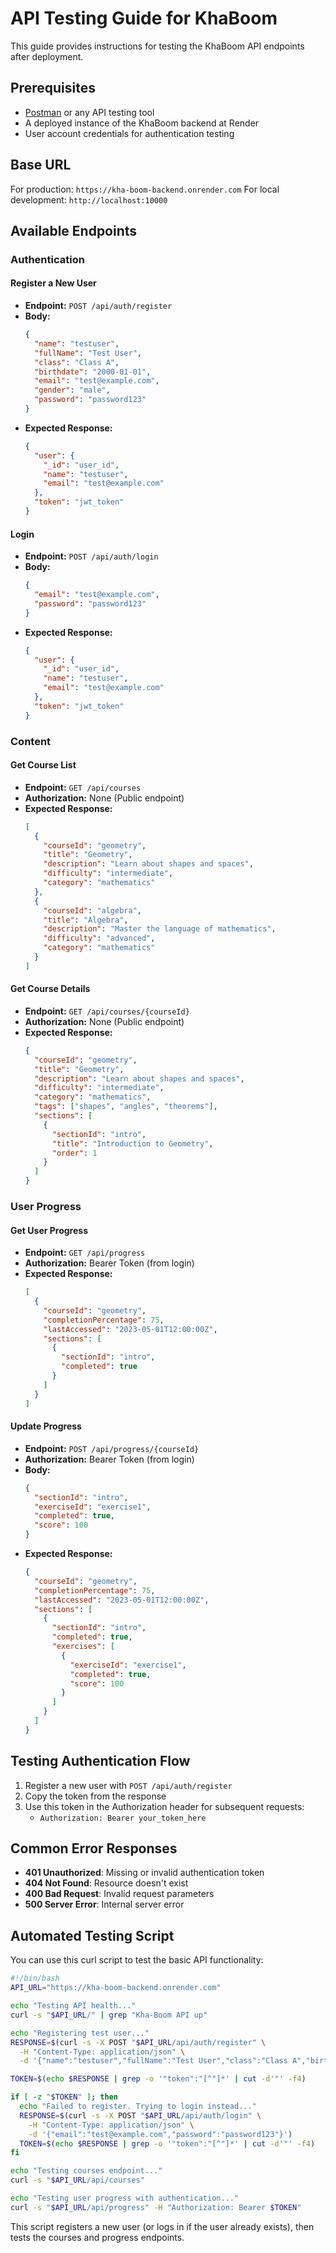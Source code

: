 # API Testing Guide for KhaBoom

This guide provides instructions for testing the KhaBoom API endpoints after deployment.

## Prerequisites

- [Postman](https://www.postman.com/downloads/) or any API testing tool
- A deployed instance of the KhaBoom backend at Render
- User account credentials for authentication testing

## Base URL

For production: `https://kha-boom-backend.onrender.com`
For local development: `http://localhost:10000`

## Available Endpoints

### Authentication

#### Register a New User

- **Endpoint:** `POST /api/auth/register`
- **Body:**
  ```json
  {
    "name": "testuser",
    "fullName": "Test User",
    "class": "Class A",
    "birthdate": "2000-01-01",
    "email": "test@example.com",
    "gender": "male",
    "password": "password123"
  }
  ```
- **Expected Response:** 
  ```json
  {
    "user": {
      "_id": "user_id",
      "name": "testuser",
      "email": "test@example.com"
    },
    "token": "jwt_token"
  }
  ```

#### Login

- **Endpoint:** `POST /api/auth/login`
- **Body:**
  ```json
  {
    "email": "test@example.com",
    "password": "password123"
  }
  ```
- **Expected Response:** 
  ```json
  {
    "user": {
      "_id": "user_id",
      "name": "testuser",
      "email": "test@example.com"
    },
    "token": "jwt_token"
  }
  ```

### Content

#### Get Course List

- **Endpoint:** `GET /api/courses`
- **Authorization:** None (Public endpoint)
- **Expected Response:**
  ```json
  [
    {
      "courseId": "geometry",
      "title": "Geometry",
      "description": "Learn about shapes and spaces",
      "difficulty": "intermediate",
      "category": "mathematics"
    },
    {
      "courseId": "algebra",
      "title": "Algebra",
      "description": "Master the language of mathematics",
      "difficulty": "advanced",
      "category": "mathematics"
    }
  ]
  ```

#### Get Course Details

- **Endpoint:** `GET /api/courses/{courseId}`
- **Authorization:** None (Public endpoint)
- **Expected Response:**
  ```json
  {
    "courseId": "geometry",
    "title": "Geometry",
    "description": "Learn about shapes and spaces",
    "difficulty": "intermediate",
    "category": "mathematics",
    "tags": ["shapes", "angles", "theorems"],
    "sections": [
      {
        "sectionId": "intro",
        "title": "Introduction to Geometry",
        "order": 1
      }
    ]
  }
  ```

### User Progress

#### Get User Progress

- **Endpoint:** `GET /api/progress`
- **Authorization:** Bearer Token (from login)
- **Expected Response:**
  ```json
  [
    {
      "courseId": "geometry",
      "completionPercentage": 75,
      "lastAccessed": "2023-05-01T12:00:00Z",
      "sections": [
        {
          "sectionId": "intro",
          "completed": true
        }
      ]
    }
  ]
  ```

#### Update Progress

- **Endpoint:** `POST /api/progress/{courseId}`
- **Authorization:** Bearer Token (from login)
- **Body:**
  ```json
  {
    "sectionId": "intro",
    "exerciseId": "exercise1",
    "completed": true,
    "score": 100
  }
  ```
- **Expected Response:**
  ```json
  {
    "courseId": "geometry",
    "completionPercentage": 75,
    "lastAccessed": "2023-05-01T12:00:00Z",
    "sections": [
      {
        "sectionId": "intro",
        "completed": true,
        "exercises": [
          {
            "exerciseId": "exercise1",
            "completed": true,
            "score": 100
          }
        ]
      }
    ]
  }
  ```

## Testing Authentication Flow

1. Register a new user with `POST /api/auth/register`
2. Copy the token from the response
3. Use this token in the Authorization header for subsequent requests:
   - `Authorization: Bearer your_token_here`

## Common Error Responses

- **401 Unauthorized**: Missing or invalid authentication token
- **404 Not Found**: Resource doesn't exist
- **400 Bad Request**: Invalid request parameters
- **500 Server Error**: Internal server error

## Automated Testing Script

You can use this curl script to test the basic API functionality:

```bash
#!/bin/bash
API_URL="https://kha-boom-backend.onrender.com"

echo "Testing API health..."
curl -s "$API_URL/" | grep "Kha-Boom API up"

echo "Registering test user..."
RESPONSE=$(curl -s -X POST "$API_URL/api/auth/register" \
  -H "Content-Type: application/json" \
  -d '{"name":"testuser","fullName":"Test User","class":"Class A","birthdate":"2000-01-01","email":"test@example.com","gender":"male","password":"password123"}')

TOKEN=$(echo $RESPONSE | grep -o '"token":"[^"]*' | cut -d'"' -f4)

if [ -z "$TOKEN" ]; then
  echo "Failed to register. Trying to login instead..."
  RESPONSE=$(curl -s -X POST "$API_URL/api/auth/login" \
    -H "Content-Type: application/json" \
    -d '{"email":"test@example.com","password":"password123"}')
  TOKEN=$(echo $RESPONSE | grep -o '"token":"[^"]*' | cut -d'"' -f4)
fi

echo "Testing courses endpoint..."
curl -s "$API_URL/api/courses"

echo "Testing user progress with authentication..."
curl -s "$API_URL/api/progress" -H "Authorization: Bearer $TOKEN"
```

This script registers a new user (or logs in if the user already exists), then tests the courses and progress endpoints.
